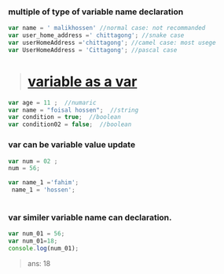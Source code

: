 ### multiple of type of variable name declaration 
```js
var name = ' malikhossen' //normal case: not recommanded
var user_home_address =' chittagong'; //snake case
var userHomeAddress ='chittagong'; //camel case: most usege
var UserHomeAddress = 'Cittagong'; //pascal case
```

> # [variable as a var](https://github.com/foisal-hossen/JavaScript-fundamentel/blob/main/01.Variables/1.var.js)
```js
var age = 11 ;  //numaric
var name = "foisal hossen";  //string
var condition = true;  //boolean
var condition02 = false;  //boolean
```
###  var can be variable value update
```js
var num = 02 ;
num = 56;

var name_1 ='fahim';
 name_1 = 'hossen';
 
```
### var similer variable name can declaration.
```js
var num_01 = 56;
var num_01=18; 
console.log(num_01);
```
> ans: 18
